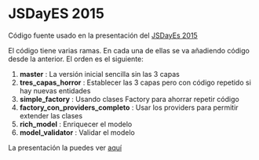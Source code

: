 # JSDayES 2015


Código fuente usado en la presentación del [JSDayEs 2015](http://www.jsday.es/)

El código tiene varias ramas. En cada una de ellas se va añadiendo código desde la anterior. El orden es el siguiente:

  1. **master** : La versión inicial sencilla sin las 3 capas
  2. **tres_capas_horror** : Establecer las 3 capas pero con código repetido si hay nuevas entidades
  3. **simple_factory** : Usando clases Factory para ahorrar repetir código
  4. **factory_con_providers_completo** : Usar los providers para permitir extender las clases
  5. **rich_model** : Enriquecer el modelo
  6. **model_validator** : Validar el modelo

La presentación la puedes ver [aquí](https://slides.com/logongas/jsday-arquitectura-3-capas-modelos-ricos)